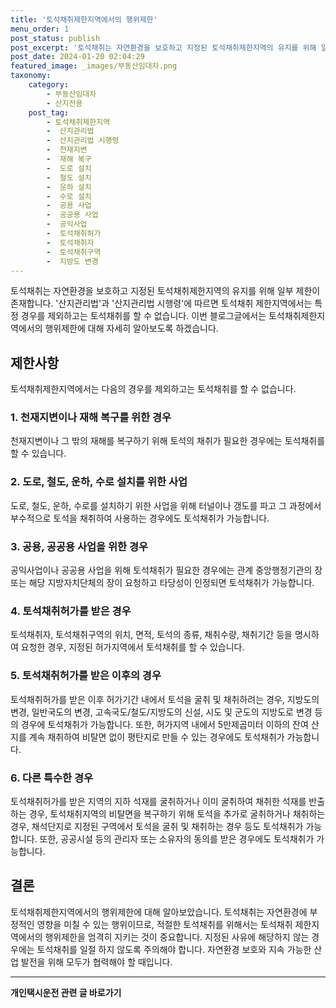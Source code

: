 ```yaml
---
title: '토석채취제한지역에서의 행위제한'
menu_order: 1
post_status: publish
post_excerpt: '토석채취는 자연환경을 보호하고 지정된 토석채취제한지역의 유지를 위해 일부 제한이 존재합니다.  산지관리법 과  산지관리법 시행령 에 따르면 토석채취 제한지역에서는 특정 경우를 제외하고는 토석채취를 할 수 없습니다. 이번 블로그글에서는 토석채취제한지역에서의 행위제한에 대해 자세히 알아보도록 하겠습니다.'
post_date: 2024-01-20 02:04:29
featured_image: _images/부동산임대차.png
taxonomy:
    category:
        - 부동산임대차
        - 산지전용
    post_tag:
        - 토석채취제한지역
        -  산지관리법
        -  산지관리법 시행령
        -  천재지변
        -  재해 복구
        -  도로 설치
        -  철도 설치
        -  운하 설치
        -  수로 설치
        -  공용 사업
        -  공공용 사업
        -  공익사업
        -  토석채취허가
        -  토석채취자
        -  토석채취구역
        -  지방도 변경
---
```



토석채취는 자연환경을 보호하고 지정된 토석채취제한지역의 유지를 위해 일부 제한이 존재합니다. '산지관리법'과 '산지관리법 시행령'에 따르면 토석채취 제한지역에서는 특정 경우를 제외하고는 토석채취를 할 수 없습니다. 이번 블로그글에서는 토석채취제한지역에서의 행위제한에 대해 자세히 알아보도록 하겠습니다.

## 제한사항

토석채취제한지역에서는 다음의 경우를 제외하고는 토석채취를 할 수 없습니다.

### 1. 천재지변이나 재해 복구를 위한 경우

천재지변이나 그 밖의 재해를 복구하기 위해 토석의 채취가 필요한 경우에는 토석채취를 할 수 있습니다.

### 2. 도로, 철도, 운하, 수로 설치를 위한 사업

도로, 철도, 운하, 수로를 설치하기 위한 사업을 위해 터널이나 갱도를 파고 그 과정에서 부수적으로 토석을 채취하여 사용하는 경우에도 토석채취가 가능합니다.

### 3. 공용, 공공용 사업을 위한 경우

공익사업이나 공공용 사업을 위해 토석채취가 필요한 경우에는 관계 중앙행정기관의 장 또는 해당 지방자치단체의 장이 요청하고 타당성이 인정되면 토석채취가 가능합니다.

### 4. 토석채취허가를 받은 경우

토석채취자, 토석채취구역의 위치, 면적, 토석의 종류, 채취수량, 채취기간 등을 명시하여 요청한 경우, 지정된 허가지역에서 토석채취를 할 수 있습니다.

### 5. 토석채취허가를 받은 이후의 경우

토석채취허가를 받은 이후 허가기간 내에서 토석을 굴취 및 채취하려는 경우, 지방도의 변경, 일반국도의 변경, 고속국도/철도/지방도의 신설, 시도 및 군도의 지방도로 변경 등의 경우에 토석채취가 가능합니다. 또한, 허가지역 내에서 5만제곱미터 이하의 잔여 산지를 계속 채취하여 비탈면 없이 평탄지로 만들 수 있는 경우에도 토석채취가 가능합니다.

### 6. 다른 특수한 경우

토석채취허가를 받은 지역의 지하 석재를 굴취하거나 이미 굴취하여 채취한 석재를 반출하는 경우, 토석채취지역의 비탈면을 복구하기 위해 토석을 추가로 굴취하거나 채취하는 경우, 채석단지로 지정된 구역에서 토석을 굴취 및 채취하는 경우 등도 토석채취가 가능합니다. 또한, 공공시설 등의 관리자 또는 소유자의 동의를 받은 경우에도 토석채취가 가능합니다.

## 결론

토석채취제한지역에서의 행위제한에 대해 알아보았습니다. 토석채취는 자연환경에 부정적인 영향을 미칠 수 있는 행위이므로, 적절한 토석채취를 위해서는 토석채취 제한지역에서의 행위제한을 엄격히 지키는 것이 중요합니다. 지정된 사유에 해당하지 않는 경우에는 토석채취를 일절 하지 않도록 주의해야 합니다. 자연환경 보호와 지속 가능한 산업 발전을 위해 모두가 협력해야 할 때입니다.
<!-- wp:separator -->
<hr class="wp-block-separator has-alpha-channel-opacity"/>
<!-- /wp:separator -->

<!-- wp:group {"backgroundColor":"base","layout":{"type":"constrained"}} -->
<div class="wp-block-group has-base-background-color has-background"><!-- wp:paragraph {"align":"center","fontSize":"medium"} -->
<p class="has-text-align-center has-large-font-size"><strong>개인택시운전 관련 글 바로가기</strong></p>
<!-- /wp:paragraph -->


<!-- wp:latest-posts
{"categories":[{"id":1441,"count":19,"description":"","link":"https://uknowlaw.com/category/%ea%b0%9c%ec%9d%b8%ed%83%9d%ec%8b%9c%ec%9a%b4%ec%a0%84/","name":"개인택시운전","slug":"개인택시운전","taxonomy":"category","parent":0,"meta":[],"_links":{"self":[{"href":"https://uknowlaw.com/wp-json/wp/v2/categories/1441"}],"collection":[{"href":"https://uknowlaw.com/wp-json/wp/v2/categories"}],"about":[{"href":"https://uknowlaw.com/wp-json/wp/v2/taxonomies/category"}],"wp:post_type":[{"href":"https://uknowlaw.com/wp-json/wp/v2/posts?categories=1441"}],"curies":[{"name":"wp","href":"https://api.w.org/{rel}","templated":true}]}}],"postsToShow":100,"excerptLength":28,"postLayout":"grid","columns":2,"featuredImageAlign":"left","featuredImageSizeSlug":"large","fontSize":"small"} /--></div>
<!-- /wp:group -->